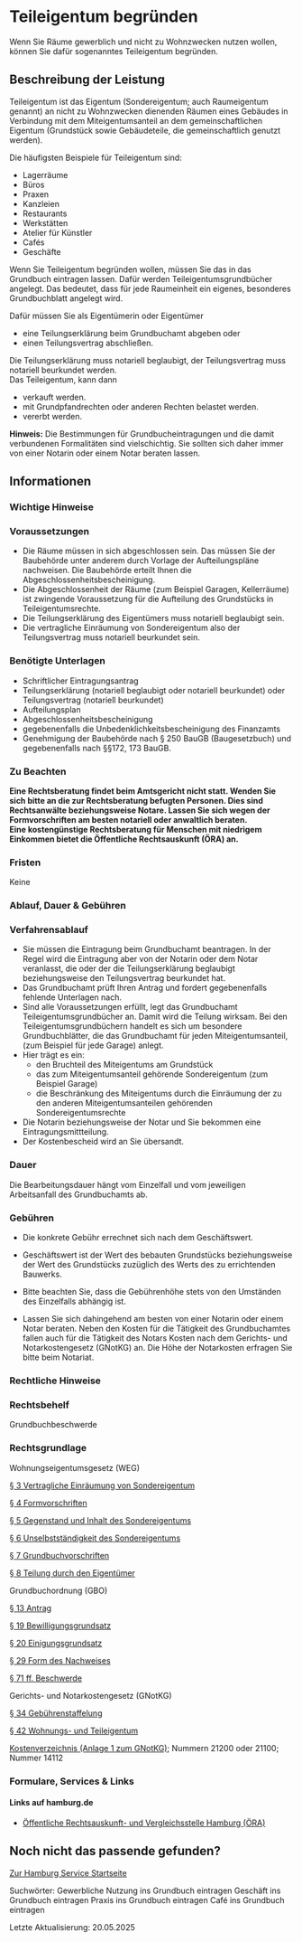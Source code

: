 




Teileigentum begründen
======================

Wenn Sie Räume gewerblich und nicht zu Wohnzwecken nutzen wollen, können Sie dafür sogenanntes Teileigentum begründen.

Beschreibung der Leistung
-------------------------

Teileigentum ist das Eigentum (Sondereigentum; auch Raumeigentum genannt) an nicht zu Wohnzwecken dienenden Räumen eines Gebäudes in Verbindung mit dem Miteigentumsanteil an dem gemeinschaftlichen Eigentum (Grundstück sowie Gebäudeteile, die gemeinschaftlich genutzt werden).  
  
Die häufigsten Beispiele für Teileigentum sind:

* Lagerräume
* Büros
* Praxen
* Kanzleien
* Restaurants
* Werkstätten
* Atelier für Künstler
* Cafés
* Geschäfte

Wenn Sie Teileigentum begründen wollen, müssen Sie das in das Grundbuch eintragen lassen. Dafür werden Teileigentumsgrundbücher angelegt. Das bedeutet, dass für jede Raumeinheit ein eigenes, besonderes Grundbuchblatt angelegt wird.  
  
Dafür müssen Sie als Eigentümerin oder Eigentümer

* eine Teilungserklärung beim Grundbuchamt abgeben oder
* einen Teilungsvertrag abschließen.

Die Teilungserklärung muss notariell beglaubigt, der Teilungsvertrag muss notariell beurkundet werden.  
Das Teileigentum, kann dann

* verkauft werden.
* mit Grundpfandrechten oder anderen Rechten belastet werden.
* vererbt werden.

**Hinweis:** Die Bestimmungen für Grundbucheintragungen und die damit verbundenen Formalitäten sind vielschichtig. Sie sollten sich daher immer von einer Notarin oder einem Notar beraten lassen.

Informationen
-------------

### Wichtige Hinweise

### Voraussetzungen

* Die Räume müssen in sich abgeschlossen sein. Das müssen Sie der Baubehörde unter anderem durch Vorlage der Aufteilungspläne nachweisen. Die Baubehörde erteilt Ihnen die Abgeschlossenheitsbescheinigung.
* Die Abgeschlossenheit der Räume (zum Beispiel Garagen, Kellerräume) ist zwingende Voraussetzung für die Aufteilung des Grundstücks in Teileigentumsrechte.
* Die Teilungserklärung des Eigentümers muss notariell beglaubigt sein.
* Die vertragliche Einräumung von Sondereigentum also der Teilungsvertrag muss notariell beurkundet sein.

### Benötigte Unterlagen

* Schriftlicher Eintragungsantrag
* Teilungserklärung (notariell beglaubigt oder notariell beurkundet) oder Teilungsvertrag (notariell beurkundet)
* Aufteilungsplan
* Abgeschlossenheitsbescheinigung
* gegebenenfalls die Unbedenklichkeitsbescheinigung des Finanzamts
* Genehmigung der Baubehörde nach § 250 BauGB (Baugesetzbuch) und gegebenenfalls nach §§172, 173 BauGB.

### Zu Beachten

**Eine Rechtsberatung findet beim Amtsgericht nicht statt. Wenden Sie sich bitte an die zur Rechtsberatung befugten Personen. Dies sind Rechtsanwälte beziehungsweise Notare. Lassen Sie sich wegen der Formvorschriften am besten notariell oder anwaltlich beraten.  
Eine kostengünstige Rechtsberatung für Menschen mit niedrigem Einkommen bietet die Öffentliche Rechtsauskunft (ÖRA) an.**

### Fristen

Keine

### Ablauf, Dauer & Gebühren

### Verfahrensablauf

* Sie müssen die Eintragung beim Grundbuchamt beantragen. In der Regel wird die Eintragung aber von der Notarin oder dem Notar veranlasst, die oder der die Teilungserklärung beglaubigt beziehungsweise den Teilungsvertrag beurkundet hat.
* Das Grundbuchamt prüft Ihren Antrag und fordert gegebenenfalls fehlende Unterlagen nach.
* Sind alle Voraussetzungen erfüllt, legt das Grundbuchamt Teileigentumsgrundbücher an. Damit wird die Teilung wirksam. Bei den Teileigentumsgrundbüchern handelt es sich um besondere Grundbuchblätter, die das Grundbuchamt für jeden Miteigentumsanteil, (zum Beispiel für jede Garage) anlegt.
* Hier trägt es ein:
  + den Bruchteil des Miteigentums am Grundstück
  + das zum Miteigentumsanteil gehörende Sondereigentum (zum Beispiel Garage)
  + die Beschränkung des Miteigentums durch die Einräumung der zu den anderen Miteigentumsanteilen gehörenden Sondereigentumsrechte
* Die Notarin beziehungsweise der Notar und Sie bekommen eine Eintragungsmittteilung.
* Der Kostenbescheid wird an Sie übersandt.

### Dauer

Die Bearbeitungsdauer hängt vom Einzelfall und vom jeweiligen Arbeitsanfall des Grundbuchamts ab.

### Gebühren

  
* Die konkrete Gebühr errechnet sich nach dem Geschäftswert.
  
* Geschäftswert ist der Wert des bebauten Grundstücks beziehungsweise der Wert des Grundstücks zuzüglich des Werts des zu errichtenden Bauwerks.
  
* Bitte beachten Sie, dass die Gebührenhöhe stets von den Umständen des Einzelfalls abhängig ist.
  
* Lassen Sie sich dahingehend am besten von einer Notarin oder einem Notar beraten. Neben den Kosten für die Tätigkeit des Grundbuchamtes fallen auch für die Tätigkeit des Notars Kosten nach dem Gerichts- und Notarkostengesetz (GNotKG) an. Die Höhe der Notarkosten erfragen Sie bitte beim Notariat.

### Rechtliche Hinweise

### Rechtsbehelf

Grundbuchbeschwerde

### Rechtsgrundlage

Wohnungseigentumsgesetz (WEG)  
  
[§ 3 Vertragliche Einräumung von Sondereigentum](https://www.gesetze-im-internet.de/woeigg/__3.html)  
  
[§ 4 Formvorschriften](https://www.gesetze-im-internet.de/woeigg/__4.html)  
  
[§ 5 Gegenstand und Inhalt des Sondereigentums](https://www.gesetze-im-internet.de/woeigg/__5.html)  
  
[§ 6 Unselbstständigkeit des Sondereigentums](https://www.gesetze-im-internet.de/woeigg/__6.html)  
  
[§ 7 Grundbuchvorschriften](https://www.gesetze-im-internet.de/woeigg/__7.html)  
  
[§ 8 Teilung durch den Eigentümer](https://www.gesetze-im-internet.de/woeigg/__8.html)  
  
  
  
Grundbuchordnung (GBO)  
  
[§ 13 Antrag](https://www.gesetze-im-internet.de/gbo/__13.html)  
  
[§ 19 Bewilligungsgrundsatz](https://www.gesetze-im-internet.de/gbo/__19.html)  
  
[§ 20 Einigungsgrundsatz](https://www.gesetze-im-internet.de/gbo/__20.html#:~:text=Im%20Falle%20der%20Auflassung%20eines,des%20anderen%20Teils%20erkl%C3%A4rt%20ist.)  
  
[§ 29 Form des Nachweises](https://www.gesetze-im-internet.de/gbo/__29.html)  
  
[§ 71 ff. Beschwerde](https://www.gesetze-im-internet.de/gbo/__71.html#:~:text=(1)%20Gegen%20die%20Entscheidungen%20des,einzutragen%20oder%20eine%20L%C3%B6schung%20vorzunehmen.)  
  
  
  
Gerichts- und Notarkostengesetz (GNotKG)  
  
[§ 34 Gebührenstaffelung](https://www.gesetze-im-internet.de/gnotkg/__34.html)  
  
[§ 42 Wohnungs- und Teileigentum](https://www.gesetze-im-internet.de/gnotkg/__42.html#:~:text=%C2%A7%2042%20Wohnungs%2D%20und%20Teileigentum,der%20Wert%20des%20bebauten%20Grundst%C3%BCcks.)  
  
[Kostenverzeichnis (Anlage 1 zum GNotKG)](https://www.gesetze-im-internet.de/gnotkg/anlage_1.html); Nummern 21200 oder 21100; Nummer 14112

### Formulare, Services & Links

#### Links auf hamburg.de

* [Öffentliche Rechtsauskunft- und Vergleichsstelle Hamburg (ÖRA)](https://www.hamburg.de/politik-und-verwaltung/behoerden/sozialbehoerde/einrichtungen/oera)

Noch nicht das passende gefunden?
---------------------------------

 [Zur Hamburg Service Startseite](/service/)

Suchwörter: Gewerbliche Nutzung ins Grundbuch eintragen Geschäft ins Grundbuch eintragen Praxis ins Grundbuch eintragen Café ins Grundbuch eintragen

Letzte Aktualisierung: 20.05.2025

